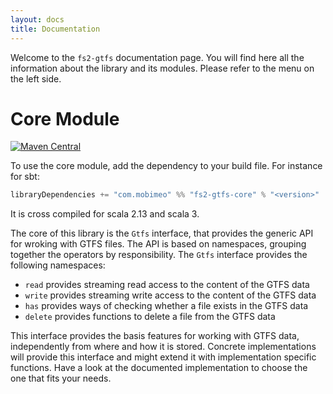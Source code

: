```yaml
---
layout: docs
title: Documentation
---
```


Welcome to the `fs2-gtfs` documentation page. You will find here all the information about the library and its modules. Please refer to the menu on the left side.

# Core Module

[![Maven Central](https://img.shields.io/maven-central/v/com.mobimeo/fs2-gtfs-core_2.13.svg)](https://mvnrepository.com/artifact/com.mobimeo/fs2-gtfs-core_2.13)

To use the core module, add the dependency to your build file. For instance for sbt:

```scala
libraryDependencies += "com.mobimeo" %% "fs2-gtfs-core" % "<version>"
```

It is cross compiled for scala 2.13 and scala 3.

The core of this library is the `Gtfs` interface, that provides the generic API for wroking with GTFS files. The API is based on namespaces, grouping together the operators by responsibility.
The `Gtfs` interface provides the following namespaces:
 - `read` provides streaming read access to the content of the GTFS data
 - `write` provides streaming write access to the content of the GTFS data
 - `has` provides ways of checking whether a file exists in the GTFS data
 - `delete` provides functions to delete a file from the GTFS data

This interface provides the basis features for working with GTFS data, independently from where and how it is stored. Concrete implementations will provide this interface and might extend it with implementation specific functions. Have a look at the documented implementation to choose the one that fits your needs.
